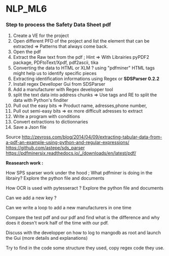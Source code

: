 # NLP_ML6

### Step to process the Safety Data Sheet pdf

1) Create a VE for the project
2) Open different PFD of the project and list the element that can be extracted => Patterns that always come back.
3) Open the pdf
4) Extract the Raw text from the pdf ; Hint => With Librairies  pyPDF2 package, PDFtoText/Xpdf, pdf2ascii, tika
5) Converting the data to HTML or XLM ? using "pdfminer"  HTML tags might help us to identify specific pieces
6) Extracting identification informations using Regex or **SDSParser 0.2.2** 
7) Install regex Develloper Gui from SDSParser
8) Add a manufacturer with Regex developper tool
9) split the text data into address chunks => Use tags and RE to split the data with Python's finditer 
10) Pull out the easy bits => Product name, adresses,phone number, 
11) Pull out semi-easy bits => ex more difficult adresses to extract
12) Write a program with conditions
13) Convert extractions to dictionnaries
14) Save a Json file

Source
http://zevross.com/blog/2014/04/09/extracting-tabular-data-from-a-pdf-an-example-using-python-and-regular-expressions/
https://github.com/astepe/sds_parser
https://pdfminersix.readthedocs.io/_/downloads/en/latest/pdf/

**Reasearch work :**

How SPS sparser work under the hood ; 
What pdfminer is doing in the librairy? Explore the python file and documents

How OCR is used with pytesseract ? Explore the python file and documents

Can we add a new key ? 

Can we write a loop to add a new manufacturers in one time

Compare the test pdf and our pdf and find what is the difference and why does it doesn't work half of the time with our pdf. 

Discuss with the developper on how to log to mangodb as root and launch the Gui (more details and explanations)

Try to find in the code some structure they used, copy regex code they use.
